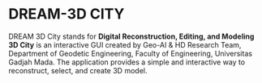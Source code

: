 # DREAM-3D CITY

DREAM 3D City stands for **Digital Reconstruction, Editing, and Modeling 3D City** is an interactive GUI created by Geo-AI & HD Research Team, Department of Geodetic Engineering, Faculty of Engineering, Universitas Gadjah Mada. The application provides a simple and interactive way to reconstruct, select, and create 3D model. 
